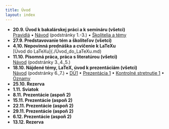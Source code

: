 ```yaml
---
title: Úvod
layout: index
---
```


* **20.9. Úvod k bakalárskej práci a k semináru (všetci)**<br>
[Pravidlá](./Pravidlá_ZS.md)  • [Návod](./Návod.md) (podstránky 1.-3.)  •  [Školitelia a témy](./Školitelia.md)
* **27.9. Predstavovanie tém a školiteľov (všetci)**
* **4.10. Nepovinná prednáška a cvičenie k LaTeXu**<br>
[Úvod do LaTeXu]{./Úvod_do_LaTeXu.md)
* **11.10. Písomná práca, práca s literatúrou (všetci)**<br>
[Návod](./Návod.md) (podstránky 3.,4.,5.)
* **18.10. Nájdené témy, LaTeX, úvod k prezentáciám (všetci)**<br>
[Návod](./Návod.md) (podstránky 6.,7.) •  [DÚ1](./DÚ1.md) • [Prezentácia 1](./Prezentácia_1.md) • [Kontrolné stretnutie 1](./Kontrolné_stretnutie_1.md) • [Oznamy](Oznamy_október.md)
* **25.10. Rezerva**
* **1.11. Sviatok**
* **8.11. Prezentácie (aspoň 2)**
* **15.11. Prezentácie (aspoň 2)**
* **22.11. Prezentácie (aspoň 2)**
* **29.11. Prezentácie (aspoň 2)**
* **6.12. Prezentácie (aspoň 2)**
* **13.12. Rezerva**
